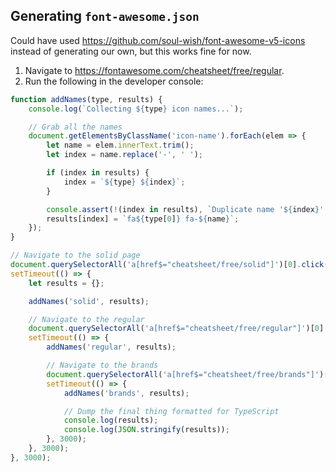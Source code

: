 ## Generating `font-awesome.json` ##

Could have used https://github.com/soul-wish/font-awesome-v5-icons instead of generating our own, but this works fine for now.

1. Navigate to https://fontawesome.com/cheatsheet/free/regular.
1. Run the following in the developer console:

```javascript
function addNames(type, results) {
    console.log(`Collecting ${type} icon names...`);

    // Grab all the names
    document.getElementsByClassName('icon-name').forEach(elem => {
        let name = elem.innerText.trim();
        let index = name.replace('-', ' ');

        if (index in results) {
            index = `${type} ${index}`;
        }

        console.assert(!(index in results), `Duplicate name '${index}'!`);
        results[index] = `fa${type[0]} fa-${name}`;
    });
}

// Navigate to the solid page
document.querySelectorAll('a[href$="cheatsheet/free/solid"]')[0].click();
setTimeout(() => {
    let results = {};

    addNames('solid', results);

    // Navigate to the regular
    document.querySelectorAll('a[href$="cheatsheet/free/regular"]')[0].click();
    setTimeout(() => {
        addNames('regular', results);

        // Navigate to the brands
        document.querySelectorAll('a[href$="cheatsheet/free/brands"]')[0].click();
        setTimeout(() => {
            addNames('brands', results);

            // Dump the final thing formatted for TypeScript
            console.log(results);
            console.log(JSON.stringify(results));
        }, 3000);
    }, 3000);
}, 3000);
```
